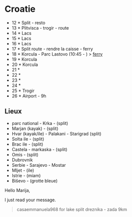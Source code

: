 # Croatie
* 12 * Split - resto
* 13 * Plitvisca - trogir - route 
* 14 * Lacs
* 15 * Lacs
* 16 * Lacs
* 17 * Split route - rendre la caisse - ferry
* 18 * Korcula - Parc Lastovo (10:45 - ) > [ferry](http://www.korculainfo.com/ferries/ferry-catamaran-dubrovnik-sipan-mljet-korcula-lastovo/)
* 19 * Korcula 
* 20 * Korcula
* 21 * 
* 22 *
* 23 *
* 24 *
* 25 * Trogir
* 26 * Airport - 9h


## Lieux
- parc national - Krka - (split)
- Marjan (kayak) - (split)
- Hvar (kayak/ile) - Palakani - Starigrad (split)
- Solta ile - (split)
- Brac ile - (split)
- Castela - markaska - (split)
- Omis - (split)
- Dubrovnik
- Serbie - Sarajevo - Mostar
- Mljet - (ile)
- Istrie - (miam)
- Biševo - (grotte bleue)


Hello Marija,

I just read your message.
> casaemmanuela968 for lake split dreznika - zada 
9km

